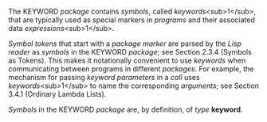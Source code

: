  

The KEYWORD *package* contains *symbols*, called *keywords*\<sub\>1\</sub\>, that are typically used as special markers in *programs* and their associated data *expressions*\<sub\>1\</sub\>. 

*Symbol tokens* that start with a *package marker* are parsed by the *Lisp reader* as *symbols* in the KEYWORD *package*; see Section 2.3.4 (Symbols as Tokens). This makes it notationally convenient to use *keywords* when communicating between programs in different *packages*. For example, the mechanism for passing *keyword parameters* in a *call* uses *keywords*\<sub\>1\</sub\> to name the corresponding *arguments*; see Section 3.4.1 (Ordinary Lambda Lists). 

*Symbols* in the KEYWORD *package* are, by definition, of *type* **keyword**. 

